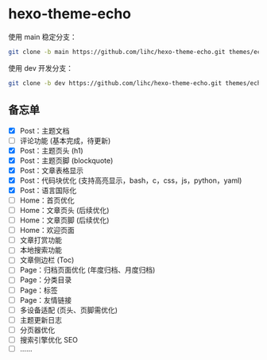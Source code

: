 # hexo-theme-echo

使用 main 稳定分支：

```sh
git clone -b main https://github.com/lihc/hexo-theme-echo.git themes/echo
```

使用 dev 开发分支：

```sh
git clone -b dev https://github.com/lihc/hexo-theme-echo.git themes/echo
```


## 备忘单

- [x] Post：主题文档
- [ ] 评论功能 (基本完成，待更新)
- [x] Post：主题页头 (h1)
- [x] Post：主题页脚 (blockquote)
- [x] Post：文章表格显示 
- [x] Post：代码块优化 (支持高亮显示，bash，c，css，js，python，yaml)
- [x] Post：语言国际化
- [ ] Home：首页优化
- [ ] Home：文章页头 (后续优化)
- [ ] Home：文章页脚 (后续优化)
- [ ] Home：欢迎页面
- [ ] 文章打赏功能
- [ ] 本地搜索功能
- [ ] 文章侧边栏 (Toc)
- [ ] Page：归档页面优化 (年度归档、月度归档)
- [ ] Page：分类目录
- [ ] Page：标签
- [ ] Page：友情链接
- [ ] 多设备适配 (页头、页脚需优化)
- [ ] 主题更新日志
- [ ] 分页器优化
- [ ] 搜索引擎优化 SEO
- [ ] ......
